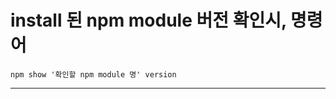 # install 된 npm module 버전 확인시, 명령어   
    
    
    npm show '확인할 npm module 명' version   
       
   
   
* * *
